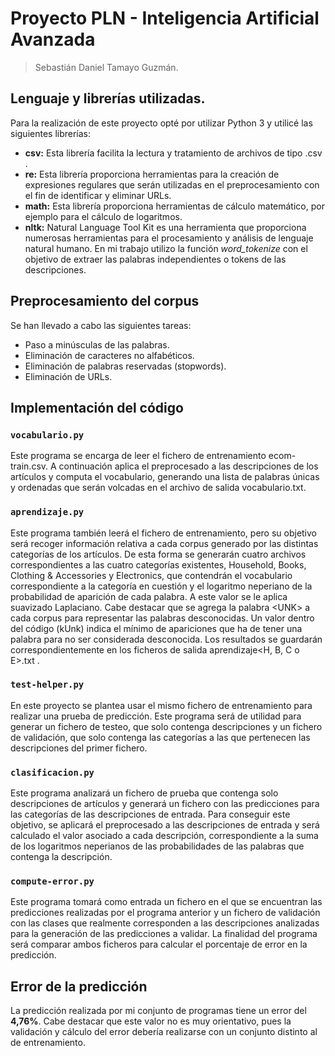 # Proyecto PLN - Inteligencia Artificial Avanzada
> Sebastián Daniel Tamayo Guzmán.
## Lenguaje y librerías utilizadas.
Para la realización de este proyecto opté por utilizar Python 3 y utilicé las siguientes librerías:
* **csv:** Esta librería facilita la lectura y tratamiento de archivos de tipo .csv .
* **re:** Esta librería proporciona herramientas para la creación de expresiones regulares que serán utilizadas en el preprocesamiento con el fin de identificar y eliminar URLs.
* **math:** Esta librería proporciona herramientas de cálculo matemático, por ejemplo para el cálculo de logaritmos.
* **nltk:** Natural Language Tool Kit es una herramienta que proporciona numerosas herramientas para el procesamiento y análisis de lenguaje natural humano. En mi trabajo utilizo la función *word_tokenize* con el objetivo de extraer las palabras independientes o tokens de las descripciones.

## Preprocesamiento del corpus
Se han llevado a cabo las siguientes tareas:
* Paso a minúsculas de las palabras.
* Eliminación de caracteres no alfabéticos. 
* Eliminación de palabras reservadas (stopwords). 
* Eliminación de URLs. 

## Implementación del código
### `vocabulario.py`
Este programa se encarga de leer el fichero de entrenamiento ecom-train.csv. A continuación aplica el preprocesado a las descripciones de los artículos y computa el vocabulario, generando una lista de palabras únicas y ordenadas que serán volcadas en el archivo de salida vocabulario.txt.

### `aprendizaje.py`
Este programa también leerá el fichero de entrenamiento, pero su objetivo será recoger información relativa a cada corpus generado por las distintas categorías de los artículos. De esta forma se generarán cuatro archivos correspondientes a las cuatro categorías existentes, Household, Books, Clothing & Accessories y Electronics, que contendrán el vocabulario correspondiente a la categoría en cuestión y el logaritmo neperiano de la probabilidad de aparición de cada palabra. A este valor se le aplica suavizado Laplaciano. Cabe destacar que se agrega la palabra \<UNK\> a cada corpus para representar las palabras desconocidas. Un valor dentro del código (kUnk) indica el mínimo de apariciones que ha de tener una palabra para no ser considerada desconocida. Los resultados se guardarán correspondientemente en los ficheros de salida aprendizaje<H, B, C o E>.txt .

### `test-helper.py`
En este proyecto se plantea usar el mismo fichero de entrenamiento para realizar una prueba de predicción. Este programa será de utilidad para generar un fichero de testeo, que solo contenga descripciones y un fichero de validación, que solo contenga las categorías a las que pertenecen las descripciones del primer fichero.

### `clasificacion.py`
Este programa analizará un fichero de prueba que contenga solo descripciones de artículos y generará un fichero con las predicciones para las categorías de las descripciones de entrada. Para conseguir este objetivo, se aplicará el preprocesado a las descripciones de entrada y será calculado el valor asociado a cada descripción, correspondiente a la suma de los logaritmos neperianos de las probabilidades de las palabras que contenga la descripción.

### `compute-error.py`
Este programa tomará como entrada un fichero en el que se encuentran las predicciones realizadas por el programa anterior y un fichero de validación con las clases que realmente corresponden a las descripciones analizadas para la generación de las predicciones a validar. La finalidad del programa será comparar ambos ficheros para calcular el porcentaje de error en la predicción.

## Error de la predicción
La predicción realizada por mi conjunto de programas tiene un error del **4,76%**. Cabe destacar que este valor no es muy orientativo, pues la validación y cálculo del error debería realizarse con un conjunto distinto al de entrenamiento.